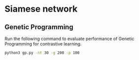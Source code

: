 # Siamese network 

## Genetic Programming

Run the following command to evaluate performance of Genetic Programming for contrastive learning.

```bash
python3 gp.py -nt 30 -g 200 -p 100
```
